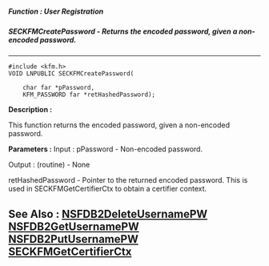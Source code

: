 ##### Function : User Registration
##### SECKFMCreatePassword - Returns the encoded password, given a non-encoded password.
---
```
#include <kfm.h>
VOID LNPUBLIC SECKFMCreatePassword(

	char far *pPassword,
	KFM_PASSWORD far *retHashedPassword);
```
**Description :**

This function returns the encoded password, given a non-encoded password.

**Parameters :**
Input :
pPassword  -  Non-encoded password.

Output :
(routine)  -  None


retHashedPassword  -  Pointer to the returned encoded password.  This is used in SECKFMGetCertifierCtx to obtain a certifier context.


**See Also :**
[NSFDB2DeleteUsernamePW](/domino-c-api-docs/reference/Func/NSFDB2DeleteUsernamePW)
[NSFDB2GetUsernamePW](/domino-c-api-docs/reference/Func/NSFDB2GetUsernamePW)
[NSFDB2PutUsernamePW](/domino-c-api-docs/reference/Func/NSFDB2PutUsernamePW)
[SECKFMGetCertifierCtx](/domino-c-api-docs/reference/Func/SECKFMGetCertifierCtx)
---
